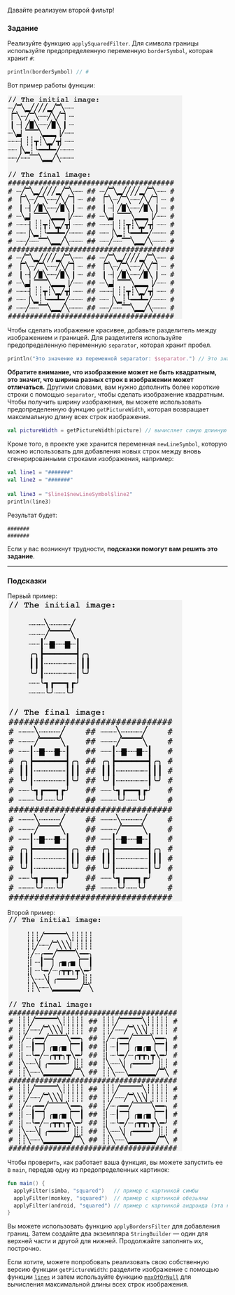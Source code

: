 Давайте реализуем второй фильтр!

### Задание

Реализуйте функцию `applySquaredFilter`. Для символа границы используйте предопределенную переменную `borderSymbol`, которая хранит `#`:
```kotlin
println(borderSymbol) // #
```

<div class="hint" title="Click me to see an example of the applySquaredFilter function's work">

Вот пример работы функции:
<p>
    <img src="../../utils/src/main/resources/images/part1/almost.done/when_hint_2.png" alt="Пример работы функции" width="400"/>
</p>
</div>

Чтобы сделать изображение красивее, добавьте разделитель между изображением и границей. Для разделителя используйте предопределенную переменную `separator`, которая хранит пробел.
```kotlin
println("Это значение из переменной separator: $separator.") // Это значение из переменной separator:  .
```

**Обратите внимание, что изображение может не быть квадратным, это значит, что ширина разных строк в изображении может отличаться.**
Другими словами, вам нужно дополнить более короткие строки с помощью `separator`, чтобы сделать изображение квадратным. Чтобы получить ширину изображения, вы можете использовать предопределенную функцию `getPictureWidth`,
которая возвращает максимальную длину всех строк изображения.

<div class="hint" title="Click me to see an example of the getPictureWidth function's work">

```kotlin
val pictureWidth = getPictureWidth(picture) // вычисляет самую длинную строку в изображении и возвращает ее длину
```

Кроме того, в проекте уже хранится переменная `newLineSymbol`, которую можно использовать для добавления новых строк между вновь сгенерированными строками изображения, например:
```kotlin
val line1 = "#######"
val line2 = "#######"

val line3 = "$line1$newLineSymbol$line2"
println(line3)
```

Результат будет:
```text
#######
#######
```
</div>

Если у вас возникнут трудности, **подсказки помогут вам решить это задание**.

----

### Подсказки

<div class="hint" title="Click me to see several examples of how the applySquaredFilter function should work">

Первый пример:
<img src="../../utils/src/main/resources/images/part1/almost.done/examples/squared/android.png" alt="Пример работы функции" width="400"/>

Второй пример:
<img src="../../utils/src/main/resources/images/part1/almost.done/examples/squared/monkey.png" alt="Пример работы функции" width="400"/>
</div>

<div class="hint" title="Click me to learn how to run the applySquaredFilter function with predefined pictures">

Чтобы проверить, как работает ваша функция, вы можете запустить ее в <code>main</code>, передав одну из предопределенных картинок:

```kotlin
fun main() {
  applyFilter(simba, "squared")   // пример с картинкой симбы
  applyFilter(monkey, "squared")  // пример с картинкой обезьяны
  applyFilter(android, "squared") // пример с картинкой андроида (эта картинка имеет строки разной длины)
}
```
</div>

<div class="hint" title="Click me to learn the main idea of the algorithm">

Вы можете использовать функцию `applyBordersFilter` для добавления границ. Затем создайте два экземпляра `StringBuilder` — один для верхней части и другой для нижней. Продолжайте заполнять их, построчно.
</div>

<div class="hint" title="Click me to learn how to implement the getPictureWidth function on your own">

Если хотите, можете попробовать реализовать свою собственную версию функции `getPictureWidth`: разделите изображение с помощью функции <a href="https://kotlinlang.org/api/latest/jvm/stdlib/kotlin.text/lines.html">`lines`</a> и затем используйте функцию <a href="https://kotlinlang.org/api/latest/jvm/stdlib/kotlin.text/max-of-or-null.html">`maxOfOrNull`</a> для вычисления максимальной длины всех строк изображения.
</div>